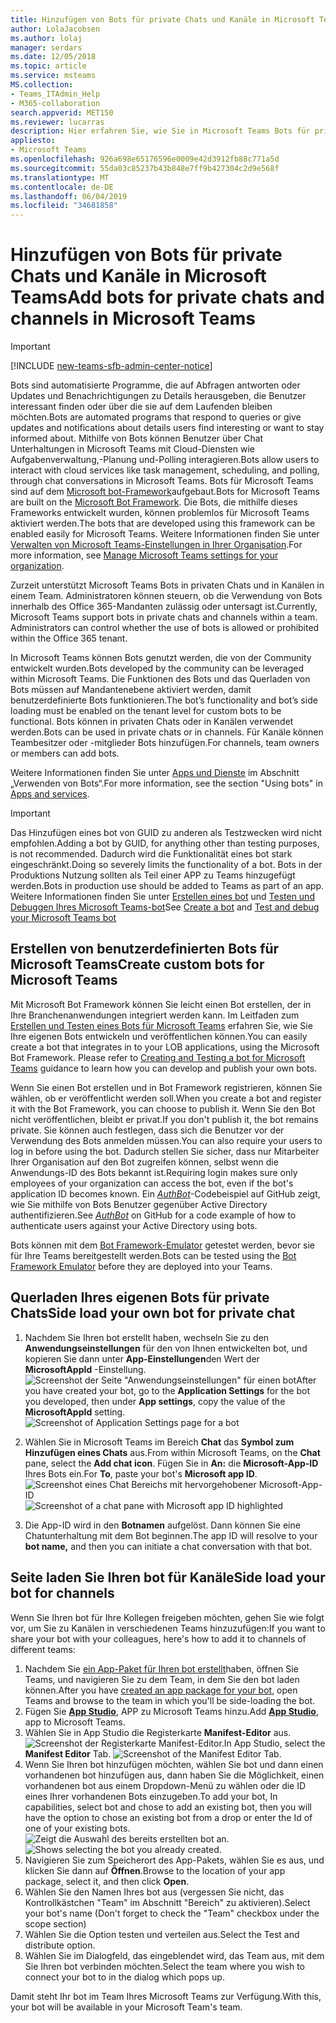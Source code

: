 ```yaml
---
title: Hinzufügen von Bots für private Chats und Kanäle in Microsoft Teams
author: LolaJacobsen
ms.author: lolaj
manager: serdars
ms.date: 12/05/2018
ms.topic: article
ms.service: msteams
MS.collection:
- Teams_ITAdmin_Help
- M365-collaboration
search.appverid: MET150
ms.reviewer: lucarras
description: Hier erfahren Sie, wie Sie in Microsoft Teams Bots für private Chats und Kanäle hinzufügen, benutzerdefinierte Bots erstellen und Ihren eigenen Bot für private Chats querladen.
appliesto:
- Microsoft Teams
ms.openlocfilehash: 926a698e65176596e0009e42d3912fb88c771a5d
ms.sourcegitcommit: 55da03c85237b43b848e7ff9b427304c2d9e568f
ms.translationtype: MT
ms.contentlocale: de-DE
ms.lasthandoff: 06/04/2019
ms.locfileid: "34681858"
---
```

<a name="add-bots-for-private-chats-and-channels-in-microsoft-teams"></a><span data-ttu-id="56d49-103">Hinzufügen von Bots für private Chats und Kanäle in Microsoft Teams</span><span class="sxs-lookup"><span data-stu-id="56d49-103">Add bots for private chats and channels in Microsoft Teams</span></span>
==========================================================
> [!IMPORTANT]
> [!INCLUDE [new-teams-sfb-admin-center-notice](includes/new-teams-sfb-admin-center-notice.md)]

<span data-ttu-id="56d49-104">Bots sind automatisierte Programme, die auf Abfragen antworten oder Updates und Benachrichtigungen zu Details herausgeben, die Benutzer interessant finden oder über die sie auf dem Laufenden bleiben möchten.</span><span class="sxs-lookup"><span data-stu-id="56d49-104">Bots are automated programs that respond to queries or give updates and notifications about details users find interesting or want to stay informed about.</span></span> <span data-ttu-id="56d49-105">Mithilfe von Bots können Benutzer über Chat Unterhaltungen in Microsoft Teams mit Cloud-Diensten wie Aufgabenverwaltung,-Planung und-Polling interagieren.</span><span class="sxs-lookup"><span data-stu-id="56d49-105">Bots allow users to interact with cloud services like task management, scheduling, and polling, through chat conversations in Microsoft Teams.</span></span> <span data-ttu-id="56d49-106">Bots für Microsoft Teams sind auf dem [Microsoft bot-Framework](https://go.microsoft.com/fwlink/?linkid=854370)aufgebaut.</span><span class="sxs-lookup"><span data-stu-id="56d49-106">Bots for Microsoft Teams are built on the [Microsoft Bot Framework](https://go.microsoft.com/fwlink/?linkid=854370).</span></span> <span data-ttu-id="56d49-107">Die Bots, die mithilfe dieses Frameworks entwickelt wurden, können problemlos für Microsoft Teams aktiviert werden.</span><span class="sxs-lookup"><span data-stu-id="56d49-107">The bots that are developed using this framework can be enabled easily for Microsoft Teams.</span></span> <span data-ttu-id="56d49-108">Weitere Informationen finden Sie unter [Verwalten von Microsoft Teams-Einstellungen in Ihrer Organisation](enable-features-office-365.md).</span><span class="sxs-lookup"><span data-stu-id="56d49-108">For more information, see [Manage Microsoft Teams settings for your organization](enable-features-office-365.md).</span></span>

<span data-ttu-id="56d49-p102">Zurzeit unterstützt Microsoft Teams Bots in privaten Chats und in Kanälen in einem Team. Administratoren können steuern, ob die Verwendung von Bots innerhalb des Office 365-Mandanten zulässig oder untersagt ist.<span id="_T-Bot" class="anchor"></span></span><span class="sxs-lookup"><span data-stu-id="56d49-p102">Currently, Microsoft Teams support bots in private chats and channels within a team. Administrators can control whether the use of bots is allowed or prohibited within the Office 365 tenant.<span id="_T-Bot" class="anchor"></span></span></span>

<span data-ttu-id="56d49-111">In Microsoft Teams können Bots genutzt werden, die von der Community entwickelt wurden.</span><span class="sxs-lookup"><span data-stu-id="56d49-111">Bots developed by the community can be leveraged within Microsoft Teams.</span></span> <span data-ttu-id="56d49-112">Die Funktionen des Bots und das Querladen von Bots müssen auf Mandantenebene aktiviert werden, damit benutzerdefinierte Bots funktionieren.</span><span class="sxs-lookup"><span data-stu-id="56d49-112">The bot’s functionality and bot’s side loading must be enabled on the tenant level for custom bots to be functional.</span></span> <span data-ttu-id="56d49-113">Bots können in privaten Chats oder in Kanälen verwendet werden.</span><span class="sxs-lookup"><span data-stu-id="56d49-113">Bots can be used in private chats or in channels.</span></span> <span data-ttu-id="56d49-114">Für Kanäle können Teambesitzer oder -mitglieder Bots hinzufügen.</span><span class="sxs-lookup"><span data-stu-id="56d49-114">For channels, team owners or members can add bots.</span></span>

<span data-ttu-id="56d49-115">Weitere Informationen finden Sie unter [Apps und Dienste](https://support.office.com/article/Apps-and-services-cc1fba57-9900-4634-8306-2360a40c665b) im Abschnitt „Verwenden von Bots“.</span><span class="sxs-lookup"><span data-stu-id="56d49-115">For more information, see the section "Using bots" in [Apps and services](https://support.office.com/article/Apps-and-services-cc1fba57-9900-4634-8306-2360a40c665b).</span></span> 

> [!IMPORTANT]
> <span data-ttu-id="56d49-116">Das Hinzufügen eines bot von GUID zu anderen als Testzwecken wird nicht empfohlen.</span><span class="sxs-lookup"><span data-stu-id="56d49-116">Adding a bot by GUID, for anything other than testing purposes, is not recommended.</span></span> <span data-ttu-id="56d49-117">Dadurch wird die Funktionalität eines bot stark eingeschränkt.</span><span class="sxs-lookup"><span data-stu-id="56d49-117">Doing so severely limits the functionality of a bot.</span></span> <span data-ttu-id="56d49-118">Bots in der Produktions Nutzung sollten als Teil einer APP zu Teams hinzugefügt werden.</span><span class="sxs-lookup"><span data-stu-id="56d49-118">Bots in production use should be added to Teams as part of an app.</span></span> <span data-ttu-id="56d49-119">Weitere Informationen finden Sie unter [Erstellen eines bot](https://docs.microsoft.com/microsoftteams/platform/concepts/bots/bots-create) und [Testen und Debuggen Ihres Microsoft Teams-bot](https://docs.microsoft.com/microsoftteams/platform/concepts/bots/bots-test)</span><span class="sxs-lookup"><span data-stu-id="56d49-119">See [Create a bot](https://docs.microsoft.com/microsoftteams/platform/concepts/bots/bots-create) and [Test and debug your Microsoft Teams bot](https://docs.microsoft.com/microsoftteams/platform/concepts/bots/bots-test)</span></span>

<a name="create-custom-bots-for-microsoft-teams"></a><span data-ttu-id="56d49-120">Erstellen von benutzerdefinierten Bots für Microsoft Teams</span><span class="sxs-lookup"><span data-stu-id="56d49-120">Create custom bots for Microsoft Teams</span></span>
--------------------------------------

<span data-ttu-id="56d49-p105">Mit Microsoft Bot Framework können Sie leicht einen Bot erstellen, der in Ihre Branchenanwendungen integriert werden kann. Im Leitfaden zum [Erstellen und Testen eines Bots für Microsoft Teams](https://go.microsoft.com/fwlink/?linkid=854371) erfahren Sie, wie Sie Ihre eigenen Bots entwickeln und veröffentlichen können.</span><span class="sxs-lookup"><span data-stu-id="56d49-p105">You can easily create a bot that integrates in to your LOB applications, using the Microsoft Bot Framework. Please refer to [Creating and Testing a bot for Microsoft Teams](https://go.microsoft.com/fwlink/?linkid=854371) guidance to learn how you can develop and publish your own bots.</span></span>

<span data-ttu-id="56d49-123">Wenn Sie einen Bot erstellen und in Bot Framework registrieren, können Sie wählen, ob er veröffentlicht werden soll.</span><span class="sxs-lookup"><span data-stu-id="56d49-123">When you create a bot and register it with the Bot Framework, you can choose to publish it.</span></span> <span data-ttu-id="56d49-124">Wenn Sie den Bot nicht veröffentlichen, bleibt er privat.</span><span class="sxs-lookup"><span data-stu-id="56d49-124">If you don't publish it, the bot remains private.</span></span> <span data-ttu-id="56d49-125">Sie können auch festlegen, dass sich die Benutzer vor der Verwendung des Bots anmelden müssen.</span><span class="sxs-lookup"><span data-stu-id="56d49-125">You can also require your users to log in before using the bot.</span></span> <span data-ttu-id="56d49-126">Dadurch stellen Sie sicher, dass nur Mitarbeiter Ihrer Organisation auf den Bot zugreifen können, selbst wenn die Anwendungs-ID des Bots bekannt ist.</span><span class="sxs-lookup"><span data-stu-id="56d49-126">Requiring login makes sure only employees of your organization can access the bot, even if the bot's application ID becomes known.</span></span> <span data-ttu-id="56d49-127">Ein [*AuthBot*](https://go.microsoft.com/fwlink/?linkid=854372)-Codebeispiel auf GitHub zeigt, wie Sie mithilfe von Bots Benutzer gegenüber Active Directory authentifizieren.</span><span class="sxs-lookup"><span data-stu-id="56d49-127">See [*AuthBot*](https://go.microsoft.com/fwlink/?linkid=854372) on GitHub for a code example of how to authenticate users against your Active Directory using bots.</span></span>

<span data-ttu-id="56d49-128">Bots können mit dem [Bot Framework-Emulator](https://go.microsoft.com/fwlink/?linkid=854373) getestet werden, bevor sie für Ihre Teams bereitgestellt werden.</span><span class="sxs-lookup"><span data-stu-id="56d49-128">Bots can be tested using the [Bot Framework Emulator](https://go.microsoft.com/fwlink/?linkid=854373) before they are deployed into your Teams.</span></span>

<a name="side-load-your-own-bot-for-private-chat"></a><span data-ttu-id="56d49-129">Querladen Ihres eigenen Bots für private Chats</span><span class="sxs-lookup"><span data-stu-id="56d49-129">Side load your own bot for private chat</span></span>
---------------------------------------

1. <span data-ttu-id="56d49-130">Nachdem Sie Ihren bot erstellt haben, wechseln Sie zu den **Anwendungseinstellungen** für den von Ihnen entwickelten bot, und kopieren Sie dann unter **App-Einstellungen**den Wert der **MicrosoftAppId** -Einstellung. ![Screenshot der Seite "Anwendungseinstellungen" für einen bot](media/Add_bots_for_private_chats_and_channels_in_Microsoft_Teams_image5.png)</span><span class="sxs-lookup"><span data-stu-id="56d49-130">After you have created your bot, go to the **Application Settings** for the bot you developed, then under **App settings**, copy the value of the **MicrosoftAppId** setting.![Screenshot of Application Settings page for a bot](media/Add_bots_for_private_chats_and_channels_in_Microsoft_Teams_image5.png)</span></span>



2.  <span data-ttu-id="56d49-131">Wählen Sie in Microsoft Teams im Bereich **Chat** das **Symbol zum Hinzufügen eines Chats** aus.</span><span class="sxs-lookup"><span data-stu-id="56d49-131">From within Microsoft Teams, on the **Chat** pane, select the **Add chat icon**.</span></span> <span data-ttu-id="56d49-132">Fügen Sie in **An:** die **Microsoft-App-ID** Ihres Bots ein.</span><span class="sxs-lookup"><span data-stu-id="56d49-132">For **To**, paste your bot's **Microsoft app ID**.</span></span> <span data-ttu-id="56d49-133">![Screenshot eines Chat Bereichs mit hervorgehobener Microsoft-App-ID](media/Add_bots_for_private_chats_and_channels_in_Microsoft_Teams_image6.png)</span><span class="sxs-lookup"><span data-stu-id="56d49-133">![Screenshot of a chat pane with Microsoft app ID highlighted](media/Add_bots_for_private_chats_and_channels_in_Microsoft_Teams_image6.png)</span></span>



3.  <span data-ttu-id="56d49-134">Die App-ID wird in den **Botnamen** aufgelöst. Dann können Sie eine Chatunterhaltung mit dem Bot beginnen.</span><span class="sxs-lookup"><span data-stu-id="56d49-134">The app ID will resolve to your **bot name,** and then you can initiate a chat conversation with that bot.</span></span>

<a name="side-load-your-bot-for-channels"></a><span data-ttu-id="56d49-135">Seite laden Sie Ihren bot für Kanäle</span><span class="sxs-lookup"><span data-stu-id="56d49-135">Side load your bot for channels</span></span>
-----------------------------------

<span data-ttu-id="56d49-136">Wenn Sie Ihren bot für Ihre Kollegen freigeben möchten, gehen Sie wie folgt vor, um Sie zu Kanälen in verschiedenen Teams hinzuzufügen:</span><span class="sxs-lookup"><span data-stu-id="56d49-136">If you want to share your bot with your colleagues, here's how to add it to channels of different teams:</span></span>

1. <span data-ttu-id="56d49-137">Nachdem Sie [ein App-Paket für Ihren bot erstellt](https://docs.microsoft.com/microsoftteams/platform/concepts/apps/apps-upload)haben, öffnen Sie Teams, und navigieren Sie zu dem Team, in dem Sie den bot laden können.</span><span class="sxs-lookup"><span data-stu-id="56d49-137">After you have [created an app package for your bot](https://docs.microsoft.com/microsoftteams/platform/concepts/apps/apps-upload), open Teams and browse to the team in which you'll be side-loading the bot.</span></span>
2. <span data-ttu-id="56d49-138">Fügen Sie **[App Studio](https://docs.microsoft.com/microsoftteams/platform/get-started/get-started-app-studio)**, APP zu Microsoft Teams hinzu.</span><span class="sxs-lookup"><span data-stu-id="56d49-138">Add **[App Studio](https://docs.microsoft.com/microsoftteams/platform/get-started/get-started-app-studio)**, app to Microsoft Teams.</span></span>
3. <span data-ttu-id="56d49-139">Wählen Sie in App Studio die Registerkarte **Manifest-Editor** aus. ![Screenshot der Registerkarte Manifest-Editor.](media/Adding_Bot_To_Teams.png)</span><span class="sxs-lookup"><span data-stu-id="56d49-139">In App Studio, select the **Manifest Editor** Tab. ![Screenshot of the Manifest Editor Tab.](media/Adding_Bot_To_Teams.png)</span></span>
4. <span data-ttu-id="56d49-140">Wenn Sie Ihren bot hinzufügen möchten, wählen Sie bot und dann einen vorhandenen bot hinzufügen aus, dann haben Sie die Möglichkeit, einen vorhandenen bot aus einem Dropdown-Menü zu wählen oder die ID eines Ihrer vorhandenen Bots einzugeben.</span><span class="sxs-lookup"><span data-stu-id="56d49-140">To add your bot, In capabilities, select bot and chose to add an existing bot, then you will have the option to chose an existing bot from a drop or enter the Id of one of your existing bots.</span></span>
<span data-ttu-id="56d49-141">![Zeigt die Auswahl des bereits erstellten bot an.](media/Select_Existing_Bot.png)</span><span class="sxs-lookup"><span data-stu-id="56d49-141">![Shows selecting the bot you already created.](media/Select_Existing_Bot.png)</span></span>
5. <span data-ttu-id="56d49-142">Navigieren Sie zum Speicherort des App-Pakets, wählen Sie es aus, und klicken Sie dann auf **Öffnen**.</span><span class="sxs-lookup"><span data-stu-id="56d49-142">Browse to the location of your app package, select it, and then click **Open**.</span></span>
6. <span data-ttu-id="56d49-143">Wählen Sie den Namen Ihres bot aus (vergessen Sie nicht, das Kontrollkästchen "Team" im Abschnitt "Bereich" zu aktivieren).</span><span class="sxs-lookup"><span data-stu-id="56d49-143">Select your bot's name (Don't forget to check the "Team" checkbox under the scope section)</span></span>
7. <span data-ttu-id="56d49-144">Wählen Sie die Option testen und verteilen aus.</span><span class="sxs-lookup"><span data-stu-id="56d49-144">Select the Test and distribute option.</span></span>
8. <span data-ttu-id="56d49-145">Wählen Sie im Dialogfeld, das eingeblendet wird, das Team aus, mit dem Sie Ihren bot verbinden möchten.</span><span class="sxs-lookup"><span data-stu-id="56d49-145">Select the team where you wish to connect your bot to in the dialog which pops up.</span></span>

<span data-ttu-id="56d49-146">Damit steht Ihr bot im Team Ihres Microsoft Teams zur Verfügung.</span><span class="sxs-lookup"><span data-stu-id="56d49-146">With this, your bot will be available in your Microsoft Team's team.</span></span>
